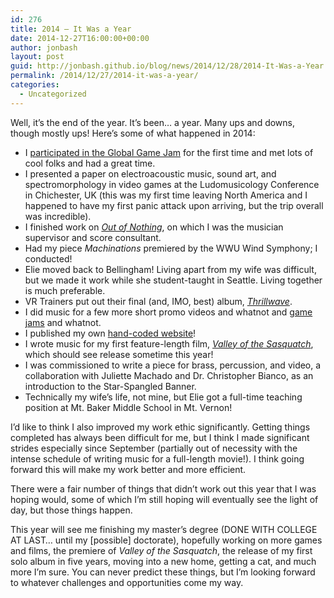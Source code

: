 ```yaml
---
id: 276
title: 2014 – It Was a Year
date: 2014-12-27T16:00:00+00:00
author: jonbash
layout: post
guid: http://jonbash.github.io/blog/news/2014/12/28/2014-It-Was-a-Year
permalink: /2014/12/27/2014-it-was-a-year/
categories:
  - Uncategorized
---
```

<p>Well, it’s the end of the year. It’s been… a year. Many ups and downs, though mostly ups! Here’s some of what happened in 2014:</p>

<ul>
  <li>I <a href="http://globalgamejam.org/2014/games/pandamensional">participated in the Global Game Jam</a> for the first time and met lots of cool folks and had a great time.</li>
  <li>I presented a paper on electroacoustic music, sound art, and spectromorphology in video games at the Ludomusicology Conference in Chichester, UK (this was my first time leaving North America and I happened to have my first panic attack upon arriving, but the trip overall was incredible).</li>
  <li>I finished work on <a href="http://outofnothingmovie.com/"><em>Out of Nothing</em></a>, on which I was the musician supervisor and score consultant.</li>
  <li>Had my piece <em>Machinations</em> premiered by the WWU Wind Symphony; I conducted!</li>
  <li>Elie moved back to Bellingham! Living apart from my wife was difficult, but we made it work while she student-taught in Seattle. Living together is much preferable.</li>
  <li>VR Trainers put out their final (and, IMO, best) album, <a href="https://vrtrainers.bandcamp.com/album/thrillwave"><em>Thrillwave</em></a>.</li>
  <li>I did music for a few more short promo videos and whatnot and <a href="http://atomic_swerve.itch.io/forerunner">game</a> <a href="http://gamejolt.com/games/action/freefall/31146/">jams</a> and whatnot.</li>
  <li>I published my own <a href="http://jonbash.github.io">hand-coded website</a>!</li>
  <li>I wrote music for my first feature-length film, <a href="http://www.imdb.com/title/tt3231390/"><em>Valley of the Sasquatch</em></a>, which should see release sometime this year!</li>
  <li>I was commissioned to write a piece for brass, percussion, and video, a collaboration with Juliette Machado and Dr. Christopher Bianco, as an introduction to the Star-Spangled Banner.</li>
  <li>Technically my wife’s life, not mine, but Elie got a full-time teaching position at Mt. Baker Middle School in Mt. Vernon!</li>
</ul>

<p>I’d like to think I also improved my work ethic significantly. Getting things completed has always been difficult for me, but I think I made significant strides especially since September (partially out of necessity with the intense schedule of writing music for a full-length movie!). I think going forward this will make my work better and more efficient.</p>

<p>There were a fair number of things that didn’t work out this year that I was hoping would, some of which I’m still hoping will eventually see the light of day, but those things happen.</p>

<p>This year will see me finishing my master’s degree (DONE WITH COLLEGE AT LAST… until my [possible] doctorate), hopefully working on more games and films, the premiere of <em>Valley of the Sasquatch</em>, the release of my first solo album in five years, moving into a new home, getting a cat, and much more I’m sure. You can never predict these things, but I’m looking forward to whatever challenges and opportunities come my way.</p>